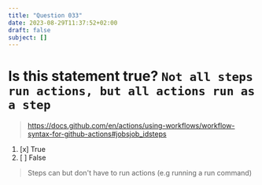 ```yaml
---
title: "Question 033"
date: 2023-08-29T11:37:52+02:00
draft: false
subject: []
---
```


# Is this statement true? `Not all steps run actions, but all actions run as a step`
> https://docs.github.com/en/actions/using-workflows/workflow-syntax-for-github-actions#jobsjob_idsteps
1. [x] True
1. [ ] False
> Steps can but don't have to run actions (e.g running a run command)
